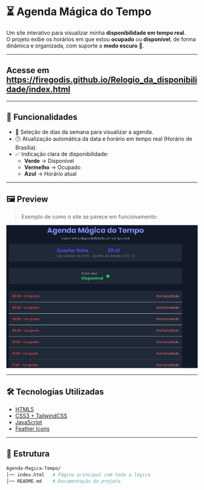 # ⏳ Agenda Mágica do Tempo  

Um site interativo para visualizar minha **disponibilidade em tempo real**.  
O projeto exibe os horários em que estou **ocupado** ou **disponível**, de forma dinâmica e organizada, com suporte a **modo escuro** 🌙.

---

## Acesse em https://firegodis.github.io/Relogio_da_disponibilidade/index.html

---

## 🚀 Funcionalidades  

- 📅 Seleção de dias da semana para visualizar a agenda.  
- 🕒 Atualização automática da data e horário em tempo real (Horário de Brasília).  
- ✅ Indicação clara de disponibilidade:
  - **Verde** → Disponível  
  - **Vermelho** → Ocupado  
  - **Azul** → Horário atual  
  

---

## 🖼️ Preview  

> Exemplo de como o site se parece em funcionamento:

![Preview do site](./tela_site_relogio.png)

---

## 🛠️ Tecnologias Utilizadas  

- [HTML5](https://developer.mozilla.org/pt-BR/docs/Web/HTML)  
- [CSS3 + TailwindCSS](https://tailwindcss.com/)  
- [JavaScript](https://developer.mozilla.org/pt-BR/docs/Web/JavaScript)  
- [Feather Icons](https://feathericons.com/)  

---

## 📂 Estrutura  

```bash
Agenda-Magica-Tempo/
│── index.html   # Página principal com toda a lógica
│── README.md    # Documentação do projeto
